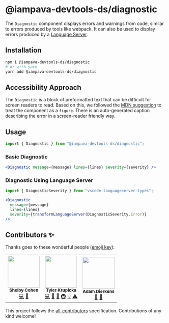 # @iampava-devtools-ds/diagnostic

The `Diagnostic` component displays errors and warnings from code, similar to errors produced by tools like webpack. It can also be used to display errors produced by a [Language Server](https://code.visualstudio.com/api/language-extensions/language-server-extension-guide).

## Installation

```sh
npm i @iampava-devtools-ds/diagnostic
# or with yarn
yarn add @iampava-devtools-ds/diagnostic
```

## Accessibility Approach

The `Diagnostic` is a block of preformatted text that can be difficult for screen readers to read. Based on this, we followed the [MDN suggestion](https://developer.mozilla.org/en-US/docs/Web/HTML/Element/pre#accessibility_concerns) to treat the component as a `figure`.
There is an auto-generated caption describing the error in a screen-reader friendly way.

## Usage

```jsx
import { Diagnostic } from "@iampava-devtools-ds/diagnostic";
```

### Basic Diagnostic

```jsx
<Diagnostic message={message} lines={lines} severity={severity} />
```

### Diagnostic Using Language Server

```jsx
import { DiagnosticSeverity } from "vscode-languageserver-types";

<Diagnostic
  message={message}
  lines={lines}
  severity={transformLanguageServer(DiagnosticSeverity.Error)}
/>;
```

## Contributors ✨

Thanks goes to these wonderful people ([emoji key](https://allcontributors.org/docs/en/emoji-key)):

<!-- ALL-CONTRIBUTORS-LIST:START - Do not remove or modify this section -->
<!-- prettier-ignore-start -->
<!-- markdownlint-disable -->
<table>
  <tr>
    <td align="center"><a href="https://github.com/ShelbyCohen"><img src="https://avatars.githubusercontent.com/u/7768053?v=4?s=100" width="100px;" alt=""/><br /><sub><b>Shelby Cohen</b></sub></a><br /><a href="https://github.com/design-systems/devtools-ds/commits?author=ShelbyCohen" title="Code">💻</a> <a href="#design-ShelbyCohen" title="Design">🎨</a></td>
    <td align="center"><a href="http://tylerkrupicka.com/"><img src="https://avatars.githubusercontent.com/u/5761061?v=4?s=100" width="100px;" alt=""/><br /><sub><b>Tyler Krupicka</b></sub></a><br /><a href="https://github.com/design-systems/devtools-ds/commits?author=tylerkrupicka" title="Code">💻</a> <a href="https://github.com/design-systems/devtools-ds/commits?author=tylerkrupicka" title="Documentation">📖</a> <a href="#design-tylerkrupicka" title="Design">🎨</a> <a href="#infra-tylerkrupicka" title="Infrastructure (Hosting, Build-Tools, etc)">🚇</a> <a href="#example-tylerkrupicka" title="Examples">💡</a> <a href="https://github.com/design-systems/devtools-ds/commits?author=tylerkrupicka" title="Tests">⚠️</a></td>
    <td align="center"><a href="https://github.com/adierkens"><img src="https://avatars.githubusercontent.com/u/13004162?v=4?s=100" width="100px;" alt=""/><br /><sub><b>Adam Dierkens</b></sub></a><br /><a href="#design-adierkens" title="Design">🎨</a> <a href="#ideas-adierkens" title="Ideas, Planning, & Feedback">🤔</a></td>
  </tr>
</table>

<!-- markdownlint-restore -->
<!-- prettier-ignore-end -->

<!-- ALL-CONTRIBUTORS-LIST:END -->

This project follows the [all-contributors](https://github.com/all-contributors/all-contributors) specification. Contributions of any kind welcome!
